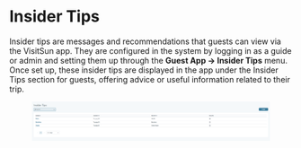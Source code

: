 # Insider Tips

Insider tips are messages and recommendations that guests can view via the VisitSun app. They are configured in the system by logging in as a guide or admin and setting them up through the **Guest App -> Insider Tips** menu. Once set up, these insider tips are displayed in the app under the Insider Tips section for guests, offering advice or useful information related to their trip.

<figure><img src=".gitbook/assets/image (16) (1) (1).png" alt=""><figcaption></figcaption></figure>
